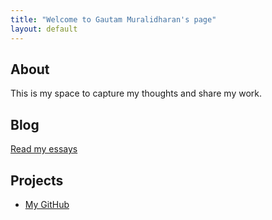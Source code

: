 ```yaml
---
title: "Welcome to Gautam Muralidharan's page"
layout: default
---
```


## About
This is my space to capture my thoughts and share my work.

## Blog
[Read my essays](/blog/)

## Projects
- [My GitHub](https://github.com/ekaviran)
